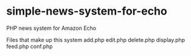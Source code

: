 # simple-news-system-for-echo
PHP news system for Amazon Echo

Files that make up this system
add.php
edit.php
delete.php
display.php
feed.php
conf.php
